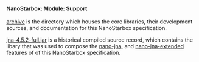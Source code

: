#### NanoStarbox: Module: Support

[archive](./) is the directory which houses the core libraries,
their development sources, and documentation for this NanoStarbox
specification.

[jna-4.5.2-full.jar](./jna-4.5.2-full.jar) is a historical compiled source
record, which contains the libary that was used to compose the
[nano-jna](./archive/builtins/nano-jna-4.5.2.jar), and 
[nano-jna-extended](../../net/nano-jna-4.5.2-extended.jar) features of
of this NanoStarbox specification.